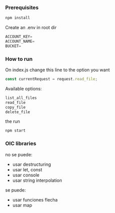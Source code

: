 ### Prerequisites

```bash
npm install
```

Create an .env in root dir
```javascript
ACCOUNT_KEY=
ACCOUNT_NAME=
BUCKET=
```

### How to run

On index.js change this line to the option you want
```javascript
const currentRequest = request.read_file;
```

Available options:
```javascript
list_all_files
read_file
copy_file
delete_file
```

the run
```bash
npm start
```

### OIC libraries

no se puede:
- usar destructuring
- usar let, const
- usar console
- usar string interpolation

se puede:
- usar funciones flecha
- usar map

